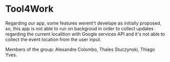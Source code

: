 # Tool4Work

Regarding our app, some features werent't develope as initially proposed, so, this app is not able to run on backgroud in order to collect
updates regarding the current localition with Google services API and it's not able to collect the event location from the user input.

Members of the group: Alexandre Colombo, Thales Stuczynski, Thiago Yves.
